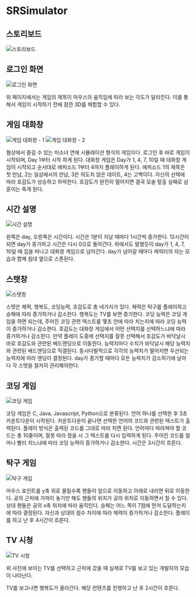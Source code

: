 # SRSimulator

## 스토리보드

![스토리보드](images/1)

## 로그인 화면

![로그인 화면](images/2)

위 페이지에서는 게임의 제목이 마우스의 움직임에 따라 보는 각도가 달라진다. 이를 통해서 게임이 시작하기 전에 잠깐 3D를 체험할 수 있다.

## 게임 대화창

![게임 대화창 - 1](images/3)
![게임 대화창 - 2](images/4)

웹상에서 즐길 수 있는 미소녀 연애 시뮬레이션 형식의 게임이다. 로그인 후 바로 게임이 시작되며, Day 1부터 시작 하게 된다. 대화창 게임은 Day가 1, 4, 7, 10일 때 대화창 게임이 시작되고 순서대로 에피소드 1부터 4까지 플레이하게 된다. 에피소드 1의 제목은 첫 만남, 2는 일상에서의 만남, 3은 의도치 않은 데이트, 4는 고백이다. 자신의 선택에 따라 호감도가 상승하고 하락한다. 호감도가 완전히 떨어지면 결국 모솔 탈출 실패로 삼훈이는 죽게 된다.

## 시간 설명

![시간 설명](images/5)

왼쪽은 day, 오른쪽은 시간이다. 시간은 1분이 지날 때마다 1시간씩 증가한다. 12시간이 되면 day가 증가하고 시간은 다시 0으로 돌아간다. 위에서도 말했듯이 day가 1, 4, 7, 10일 때 집을 떠나고 대화창 게임으로 넘어간다. day가 넘어갈 때마다 캐릭터의 자는 모습과 함께 침대 옆으로 스폰된다.

## 스탯창

![스탯창](images/6)

스탯은 체력, 행복도, 코딩능력, 호감도로 총 네가지가 있다. 체력은 탁구를 플레이하고 승패에 따라 증가하거나 감소한다. 행복도는 TV를 보면 증가한다. 코딩 능력은 코딩 게임을 하면 되는데, 주어진 코딩 관련 텍스트를 몇초 안에 따라 치는지에 따라 코딩 능력이 증가하거나 감소한다. 호감도는 대화창 게임에서 어떤 선택지를 선택하느냐에 따라 증가하거나 감소한다. 만약 플레이 도중에 선택지를 잘못 선택해서 호감도가 바닥날시 바로 호감도와 관련된 베드엔딩으로 이동한다. 능력치마다 수치가 바닥날시 해당 능력치와 관련된 배드엔딩으로 직결된다. 동시다발적으로 각각의 능력치가 떨어지면 우선되는 능력치에 따라 엔딩이 결정된다. day가 증가할 때마다 모든 능력치가 감소하기에 날마다 각 스텟을 철저히 관리해야한다.

## 코딩 게임

![코딩 게임](images/7)

코딩 게임은 C, Java, Javascript, Python으로 분류된다. 언어 하나를 선택한 후 3초 카운트다운이 시작된다. 카운트다운이 끝나면 선택한 언어의 코드와 관련된 텍스트가 출력된다. 플레이 방식은 출력된 코드를 그대로 따라 치면 된다. 언어마다 따라쳐야 할 코드는 총 10줄이며, 잘못 따라 쳤을 시 그 텍스트를 다시 입력하게 된다. 주어진 코드를 얼마나 빨리 치느냐에 따라 코딩 능력이 증가하거나 감소한다. 시간은 3시간이 흐른다.

## 탁구 게임

![탁구 게임](images/8)

마우스 포인트를 y축 위로 올릴수록 핸들이 앞으로 이동하고 아래로 내리면 뒤로 이동한다. 공의 근처에 가까이 놓기만 해도 핸들의 위치가 공의 위치로 이동하면서 칠 수 있다. 상대 핸들은 공의 x축 위치에 따라 움직인다. 승패는 어느 쪽이 7점에 먼저 도달하는지에 따라 결정된다. 자신과 상대의 점수 차이에 따라 체력이 증가하거나 감소한다. 플레이를 하고 난 후 4시간이 흐른다.

## TV 시청

![TV 시청](images/9)

위 사진에 보이는 TV를 선택하고 근처에 갔을 때 실제로 TV를 보고 있는 개발자의 모습이 나타난다.

TV를 보고나면 행복도가 올라간다. 해당 컨텐츠를 진행하고 난 후 2시간이 흐른다.
